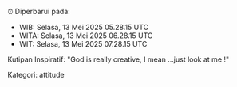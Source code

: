 ⏰ Diperbarui pada:
- WIB: Selasa, 13 Mei 2025 05.28.15 UTC
- WITA: Selasa, 13 Mei 2025 06.28.15 UTC
- WIT: Selasa, 13 Mei 2025 07.28.15 UTC

Kutipan Inspiratif:
"God is really creative, I mean ...just look at me !"


Kategori: attitude

